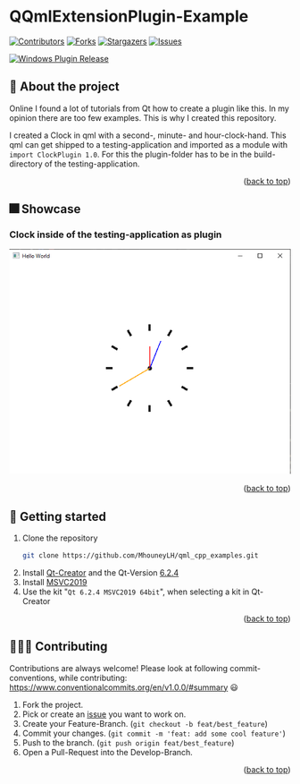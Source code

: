 <a name="readme_top"></a>

# QQmlExtensionPlugin-Example
[![Contributors][contributors_shield]][contributors_url]
[![Forks][forks_shield]][forks_url]
[![Stargazers][stars_shield]][stars_url]
[![Issues][issues_shield]][issues_url]
<br>

[![Windows Plugin Release][actions_shield]][actions_url]
<br>

## 📑 About the project
Online I found a lot of tutorials from Qt how to create a plugin like this. In my opinion there are too few examples. This is why I created this repository.

I created a Clock in qml with a second-, minute- and hour-clock-hand. This qml can get shipped to a testing-application and imported as a module with `import ClockPlugin 1.0`. For this the plugin-folder has to be in the build-directory of the testing-application.
<p align="right">(<a href="#readme_top">back to top</a>)</p>

## 🎆 Showcase
### Clock inside of the testing-application as plugin
![](./assets/clock_in_testing_application.png)
<p align="right">(<a href="#readme_top">back to top</a>)</p>

## 🔢 Getting started
1. Clone the repository
   ```sh
   git clone https://github.com/MhouneyLH/qml_cpp_examples.git
   ```
2. Install [Qt-Creator](https://www.qt.io/offline-installers) and the Qt-Version [6.2.4](https://www.qt.io/offline-installers)
3. Install [MSVC2019](https://visualstudio.microsoft.com/de/downloads/)
4. Use the kit "`Qt 6.2.4 MSVC2019 64bit`", when selecting a kit in Qt-Creator
<p align="right">(<a href="#readme_top">back to top</a>)</p>

## 👨🏻‍💼 Contributing
Contributions are always welcome! Please look at following commit-conventions, while contributing: https://www.conventionalcommits.org/en/v1.0.0/#summary 😃

1. Fork the project.
2. Pick or create an [issue](https://github.com/MhouneyLH/qml_cpp_examples/issues) you want to work on.
2. Create your Feature-Branch. (`git checkout -b feat/best_feature`)
3. Commit your changes. (`git commit -m 'feat: add some cool feature'`)
4. Push to the branch. (`git push origin feat/best_feature`)
5. Open a Pull-Request into the Develop-Branch.
<p align="right">(<a href="#readme_top">back to top</a>)</p>

<!-- Links and Images -->
[contributors_shield]: https://img.shields.io/github/contributors/MhouneyLH/qml_cpp_examples.svg?style=for-the-badge
[contributors_url]: https://github.com/MhouneyLH/qml_cpp_examples/graphs/contributors
[forks_shield]: https://img.shields.io/github/forks/MhouneyLH/qml_cpp_examples.svg?style=for-the-badge
[forks_url]: https://github.com/MhouneyLH/qml_cpp_examples/network/members
[stars_shield]: https://img.shields.io/github/stars/MhouneyLH/qml_cpp_examples.svg?style=for-the-badge
[stars_url]: https://github.com/MhouneyLH/qml_cpp_examples/stargazers
[issues_shield]: https://img.shields.io/github/issues/MhouneyLH/qml_cpp_examples.svg?style=for-the-badge
[issues_url]: https://github.com/MhouneyLH/qml_cpp_examples/issues
[actions_shield]: https://github.com/MhouneyLH/QQmlExtensionPluginExample/actions/workflows/deploy_clock_plugin_and_test_application.yaml/badge.svg
[actions_url]: https://github.com/MhouneyLH/QQmlExtensionPluginExample/actions/workflows/deploy_clock_plugin_and_test_application.yaml